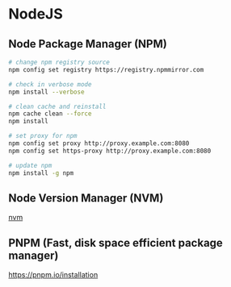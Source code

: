 # NodeJS

## Node Package Manager (NPM)

```bash
# change npm registry source
npm config set registry https://registry.npmmirror.com

# check in verbose mode
npm install --verbose

# clean cache and reinstall
npm cache clean --force
npm install

# set proxy for npm
npm config set proxy http://proxy.example.com:8080
npm config set https-proxy http://proxy.example.com:8080

# update npm
npm install -g npm

```

## Node Version Manager (NVM)

[nvm](https://github.com/nvm-sh/nvm)

## PNPM (Fast, disk space efficient package manager)

https://pnpm.io/installation
